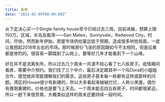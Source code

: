 ```yaml
---
title: 看房
date: "2021-02-09T00:00:00Z"
---
```


从下定决心买一个Single family house至今已经过去三周。目前进展，预算上限150万。区域，半岛及南湾——San Mateo，Sunnyvale，Redwood City。时间，尽快。然而新年伊始，房屋市场供给量远低于预期，造成很多哄抢局面，一度让我想起2018年左右的市场。那时候房价飞涨的原因跟如今不太相同，但是后果都是惨烈的。很容易一脚踏到了山岗上，要等好几年才能看到下一个山峰。

好在并不是流离失所，所以过去几个周末一共漫不经心看了七八栋房子。疫情期间看房，需要中介预约。我们找了三个中介，最后决定跟其中一个叫Dora的小姐姐合作，感觉她非常能理解我们的需求。这些房子基本每一栋都有这样或那样的问题。湾区的House很少有新建的，所以大多看起来破破烂烂，人称小黑屋。偶尔有推倒重建的，价格也是要飞上天去。一个周末能去四五栋房子，时间都很紧迫，所以一趟下来很劳累。大概类似这样的周末还要持续一段时间。